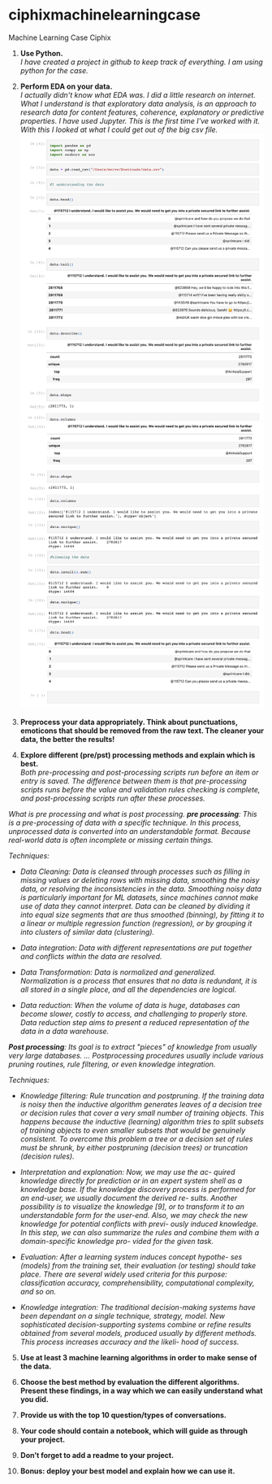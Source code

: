 # ciphixmachinelearningcase

Machine Learning Case Ciphix

1. <b>Use Python.</b><br>
<i>I have created a project in github to keep track of everything. I am using python for the case.</i>

2. <b>Perform EDA on your data.</b><br>
<i>I actually didn't know what EDA was. I did a little research on internet. What I understand is that exploratory data analysis, is an approach to research data for content features, coherence, explanatory or predictive properties. I have used Jupyter. This is the first time I've worked with it. With this I looked at what I could get out of the big csv file.
![picture](photo1.png)<br>
![picture](photo2.png)</i>

3. <b>Preprocess your data appropriately. Think about punctuations, emoticons that should be removed from the raw text. The cleaner your data, the better the results!</b><br>
<i></i>

4. <b>Explore different (pre/pst) processing methods and explain which is best.</b> <br>
<i> Both pre-processing and post-processing scripts run before an item or entry is saved. The difference between them is that pre-processing scripts runs before the value and validation rules checking is complete, and post-processing scripts run after these processes. 

What is pre processing and what is post processing.
<b>pre processing</b>: This is a pre-processing of data with a specific technique. In this process, unprocessed data is converted into an understandable format. Because real-world data is often incomplete or missing certain things.

Techniques:
- Data Cleaning: Data is cleansed through processes such as filling in missing values or deleting rows with missing data, smoothing the noisy data, or resolving the inconsistencies in the data. Smoothing noisy data is particularly important for ML datasets, since machines cannot make use of data they cannot interpret. Data can be cleaned by dividing it into equal size segments that are thus smoothed (binning), by fitting it to a linear or multiple regression function (regression), or by grouping it into clusters of similar data (clustering).

- Data integration: Data with different representations are put together and conflicts within the data are resolved.

- Data Transformation: Data is normalized and generalized. Normalization is a process that ensures that no data is redundant, it is all stored in a single place, and all the dependencies are logical.

- Data reduction: When the volume of data is huge, databases can become slower, costly to access, and challenging to properly store. Data reduction step aims to present a reduced representation of the data in a data warehouse.

<b>Post processing</b>: Its goal is to extract "pieces" of knowledge from usually very large databases. ... Postprocessing procedures usually include various pruning routines, rule filtering, or even knowledge integration.

Techniques: 
- Knowledge filtering: Rule truncation and postpruning.
If the training data is noisy then the inductive algorithm generates leaves of a decision tree or decision rules that cover a very small number of training objects. This happens because the inductive (learning) algorithm tries to split subsets of training objects to even smaller subsets that would be genuinely consistent. To overcome this problem a tree or a decision set of rules must be shrunk, by either postpruning (decision trees) or truncation (decision rules).

- Interpretation and explanation: Now, we may use the ac- quired knowledge directly for prediction or in an expert system shell as a knowledge base. If the knowledge discovery process is performed for an end-user, we usually document the derived re- sults. Another possibility is to visualize the knowledge [9], or to transform it to an understandable form for the user-end. Also, we may check the new knowledge for potential conflicts with previ- ously induced knowledge. In this step, we can also summarize the rules and combine them with a domain-specific knowledge pro- vided for the given task.

- Evaluation: After a learning system induces concept hypothe- ses (models) from the training set, their evaluation (or testing) should take place. There are several widely used criteria for this purpose: classification accuracy, comprehensibility, computational complexity, and so on.
 
- Knowledge integration: The traditional decision-making systems have been dependant on a single technique, strategy, model. New sophisticated decision-supporting systems combine or refine results obtained from several models, produced usually by different methods. This process increases accuracy and the likeli- hood of success.
</i>

5. <b>Use at least 3 machine learning algorithms in order to make sense of the
data.</b>
<i></i>

6. <b>Choose the best method by evaluation the different algorithms. Present
these findings, in a way which we can easily understand what you did.</b>
<i></i>

7. <b>Provide us with the top 10 question/types of conversations.</b>
<i></i>

8. <b>Your code should contain a notebook, which will guide as through your
project.</b>
<i></i>

9. <b>Don’t forget to add a readme to your project.</b>
<i></i>

10. <b>Bonus: deploy your best model and explain how we can use it.</b>
<i></i>
